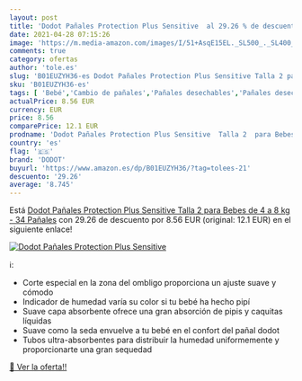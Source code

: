 ```yaml
---
layout: post
title: 'Dodot Pañales Protection Plus Sensitive  al 29.26 % de descuento'
date: 2021-04-28 07:15:26
image: 'https://m.media-amazon.com/images/I/51+AsqE15EL._SL500_._SL400_.jpg'
comments: true
category: ofertas
author: 'tole.es'
slug: 'B01EUZYH36-es Dodot Pañales Protection Plus Sensitive Talla 2 para Bebes...'
sku: 'B01EUZYH36-es'
tags: [ 'Bebé','Cambio de pañales','Pañales desechables','Pañales desechables para bebés','Pañales para bebé','dodot','pañales', ]
actualPrice: 8.56 EUR
currency: EUR
price: 8.56
comparePrice: 12.1 EUR
prodname: 'Dodot Pañales Protection Plus Sensitive  Talla 2  para Bebes de 4 a 8 kg - 34 Pañales'
country: 'es'
flag: '🇪🇸'
brand: 'DODOT'
buyurl: 'https://www.amazon.es/dp/B01EUZYH36/?tag=tolees-21'
descuento: '29.26'
average: '8.745'
---
```


Está [Dodot Pañales Protection Plus Sensitive  Talla 2  para Bebes de 4 a 8 kg - 34 Pañales](https://www.amazon.es/dp/B01EUZYH36/?tag=tolees-21) con 29.26 de descuento por 8.56 EUR (original: 12.1 EUR) en el siguiente enlace!

[![Dodot Pañales Protection Plus Sensitive ](https://m.media-amazon.com/images/I/51+AsqE15EL._SL500_._SL400_.jpg)](https://www.amazon.es/dp/B01EUZYH36/?tag=tolees-21)

ℹ️:

- Corte especial en la zona del ombligo proporciona un ajuste suave y cómodo
- Indicador de humedad varía su color si tu bebé ha hecho pipí
- Suave capa absorbente ofrece una gran absorción de pipis y caquitas líquidas
- Suave como la seda envuelve a tu bebé en el confort del pañal dodot
- Tubos ultra-absorbentes para distribuir la humedad uniformemente y proporcionarte una gran sequedad

[🛒 Ver la oferta!!](https://www.amazon.es/dp/B01EUZYH36/?tag=tolees-21)
